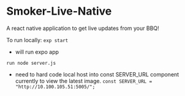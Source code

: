 # Smoker-Live-Native

A react native application to get live updates from your BBQ!

To run locally:
`exp start`

- will run expo app

`run node server.js`

- need to hard code local host into const SERVER_URL component currently to view the latest image.
  `const SERVER_URL = "http://10.100.105.51:5005/";`
